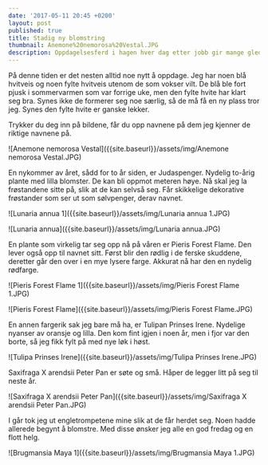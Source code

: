 ```yaml
---
date: '2017-05-11 20:45 +0200'
layout: post
published: true
title: Stadig ny blomstring
thumbnail: Anemone%20nemorosa%20Vestal.JPG
description: Oppdagelsesferd i hagen hver dag etter jobb gir mange gleder
---
```


På denne tiden er det nesten alltid noe nytt å oppdage. Jeg har noen blå hvitveis og noen fylte hvitveis utenom de som vokser vilt. De blå ble fort pjusk i sommervarmen som var forrige uke, men den fylte hvite har klart seg bra. Synes ikke de formerer seg noe særlig, så de må få en ny plass tror jeg. Synes den fylte hvite er ganske lekker. 

Trykker du deg inn på bildene, får du opp navnene på dem jeg kjenner de riktige navnene på.

![Anemone nemorosa Vestal]({{site.baseurl}}/assets/img/Anemone nemorosa Vestal.JPG)

En nykommer av året, sådd for to år siden, er Judaspenger. Nydelig to-årig plante med lilla blomster. De kan bli oppmot meteren høye. Nå skal jeg la frøstandene sitte på, slik at de kan selvså seg. Får skikkelige dekorative frøstander som ser ut som sølvpenger, derav navnet.

![Lunaria annua 1]({{site.baseurl}}/assets/img/Lunaria annua 1.JPG)

![Lunaria annua]({{site.baseurl}}/assets/img/Lunaria annua.JPG)

<!--more-->

En plante som virkelig tar seg opp nå på våren er Pieris Forest Flame. Den lever også opp til navnet sitt. Først blir den rødlig i de ferske skuddene, deretter går den over i en mye lysere farge. Akkurat nå har den en nydelig rødfarge.

![Pieris Forest Flame 1]({{site.baseurl}}/assets/img/Pieris Forest Flame 1.JPG)

![Pieris Forest Flame]({{site.baseurl}}/assets/img/Pieris Forest Flame.JPG)

En annen fargerik sak jeg bare må ha, er Tulipan Prinses Irene. Nydelige nyanser av oransje og lilla. Den kom fint igjen i noen år, men i fjor var den borte, så jeg fikk fylt på med nye løk i høst. 

![Tulipa Prinses Irene]({{site.baseurl}}/assets/img/Tulipa Prinses Irene.JPG)

Saxifraga X arendsii Peter Pan er søte og små. Håper de legger litt på seg til neste år.

![Saxifraga X arendsii Peter Pan]({{site.baseurl}}/assets/img/Saxifraga X arendsii Peter Pan.JPG)

I går tok jeg ut engletrompetene mine slik at de får herdet seg. Noen hadde allerede begynt å blomstre. Med disse ønsker jeg alle en god fredag og en flott helg. 

![Brugmansia Maya 1]({{site.baseurl}}/assets/img/Brugmansia Maya 1.JPG)
